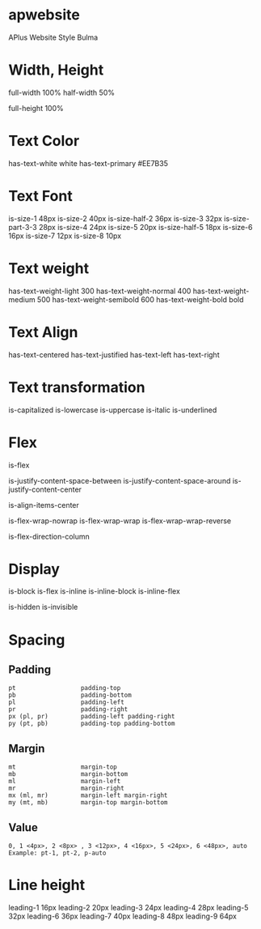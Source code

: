 # apwebsite

APlus Website Style Bulma

# Width, Height
full-width          100%
half-width          50%

full-height         100%        

# Text Color
has-text-white      white
has-text-primary    #EE7B35

# Text Font
is-size-1           48px
is-size-2           40px
is-size-half-2      36px
is-size-3           32px
is-size-part-3-3    28px
is-size-4           24px
is-size-5           20px
is-size-half-5      18px 
is-size-6           16px
is-size-7           12px
is-size-8           10px

# Text weight
has-text-weight-light       300
has-text-weight-normal      400
has-text-weight-medium      500
has-text-weight-semibold	600
has-text-weight-bold        bold

# Text Align 
has-text-centered
has-text-justified
has-text-left
has-text-right

# Text transformation
is-capitalized
is-lowercase
is-uppercase
is-italic
is-underlined

# Flex
is-flex

is-justify-content-space-between
is-justify-content-space-around
is-justify-content-center

is-align-items-center

is-flex-wrap-nowrap
is-flex-wrap-wrap
is-flex-wrap-wrap-reverse

is-flex-direction-column

# Display
is-block
is-flex
is-inline
is-inline-block
is-inline-flex

is-hidden
is-invisible

# Spacing 
## Padding 
    pt                  padding-top
    pb                  padding-bottom
    pl                  padding-left
    pr                  padding-right
    px (pl, pr)         padding-left padding-right
    py (pt, pb)         padding-top padding-bottom
## Margin
    mt                  margin-top
    mb                  margin-bottom
    ml                  margin-left
    mr                  margin-right
    mx (ml, mr)         margin-left margin-right
    my (mt, mb)         margin-top margin-bottom
## Value 
    0, 1 <4px>, 2 <8px> , 3 <12px>, 4 <16px>, 5 <24px>, 6 <48px>, auto
    Example: pt-1, pt-2, p-auto

# Line height
leading-1           16px
leading-2           20px
leading-3           24px
leading-4           28px
leading-5           32px
leading-6           36px
leading-7           40px
leading-8           48px
leading-9           64px